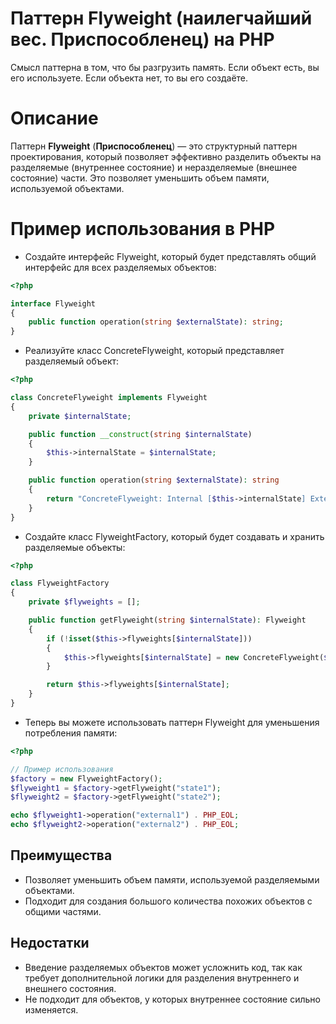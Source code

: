 # Паттерн Flyweight (наилегчайший вес. Приспособленец) на PHP

Cмысл паттерна в том, что бы разгрузить память. Если объект есть, вы его используете. Если объекта нет, то вы его создаёте.

# Описание

Паттерн **Flyweight** (**Приспособленец**) — это структурный паттерн проектирования, который позволяет эффективно разделить объекты на разделяемые (внутреннее состояние) и неразделяемые (внешнее состояние) части. Это позволяет уменьшить объем памяти, используемой объектами.

# Пример использования в PHP

* Создайте интерфейс Flyweight, который будет представлять общий интерфейс для всех разделяемых объектов:
```php
<?php

interface Flyweight
{
    public function operation(string $externalState): string;
}
```

* Реализуйте класс ConcreteFlyweight, который представляет разделяемый объект:
```php
<?php

class ConcreteFlyweight implements Flyweight
{
    private $internalState;

    public function __construct(string $internalState)
    {
        $this->internalState = $internalState;
    }

    public function operation(string $externalState): string
    {
        return "ConcreteFlyweight: Internal [$this->internalState] External [$externalState]";
    }
}
```

* Создайте класс FlyweightFactory, который будет создавать и хранить разделяемые объекты:
```php
<?php

class FlyweightFactory
{
    private $flyweights = [];

    public function getFlyweight(string $internalState): Flyweight
    {
        if (!isset($this->flyweights[$internalState]))
        {
            $this->flyweights[$internalState] = new ConcreteFlyweight($internalState);
        }

        return $this->flyweights[$internalState];
    }
}
```

* Теперь вы можете использовать паттерн Flyweight для уменьшения потребления памяти:
```php
<?php

// Пример использования
$factory = new FlyweightFactory();
$flyweight1 = $factory->getFlyweight("state1");
$flyweight2 = $factory->getFlyweight("state2");

echo $flyweight1->operation("external1") . PHP_EOL;
echo $flyweight2->operation("external2") . PHP_EOL;
```

## Преимущества

* Позволяет уменьшить объем памяти, используемой разделяемыми объектами.
* Подходит для создания большого количества похожих объектов с общими частями.

## Недостатки

* Введение разделяемых объектов может усложнить код, так как требует дополнительной логики для разделения внутреннего и внешнего состояния.
* Не подходит для объектов, у которых внутреннее состояние сильно изменяется.